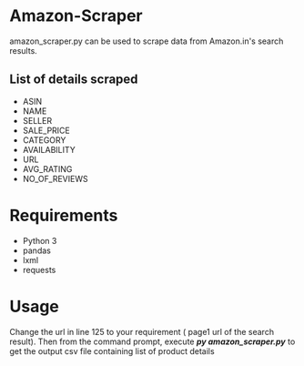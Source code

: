 # Amazon-Scraper #
amazon_scraper.py can be used to scrape data from Amazon.in's search results.
## List of details scraped ##

* ASIN
* NAME
* SELLER
* SALE_PRICE
* CATEGORY
* AVAILABILITY
* URL
* AVG_RATING
* NO_OF_REVIEWS

# Requirements #
* Python 3
* pandas
* lxml
* requests

# Usage
Change the url in line 125 to your requirement ( page1 url of the search result). Then from the command prompt, execute ***py amazon_scraper.py***  to get the output csv file containing list of product details
